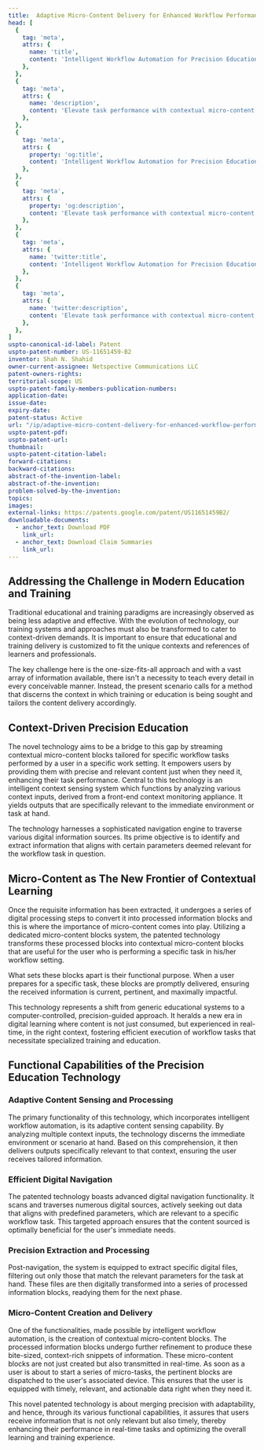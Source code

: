 ```yaml
---
title:  Adaptive Micro-Content Delivery for Enhanced Workflow Performance
head: [
  {
    tag: 'meta',
    attrs: {
      name: 'title',
      content: 'Intelligent Workflow Automation for Precision Education | IntellectualFrontiers',
    },
  },
  {
    tag: 'meta',
    attrs: {
      name: 'description',
      content: 'Elevate task performance with contextual micro-content streaming. Achieve precision education through intelligent workflow automation.',
    },
  },
  {
    tag: 'meta',
    attrs: {
      property: 'og:title',
      content: 'Intelligent Workflow Automation for Precision Education | IntellectualFrontiers',
    },
  },
  {
    tag: 'meta',
    attrs: {
      property: 'og:description',
      content: 'Elevate task performance with contextual micro-content streaming. Achieve precision education through intelligent workflow automation.',
    },
  },
  {
    tag: 'meta',
    attrs: {
      name: 'twitter:title',
      content: 'Intelligent Workflow Automation for Precision Education |IntellectualFrontiers',
    },
  },
  {
    tag: 'meta',
    attrs: {
      name: 'twitter:description',
      content: 'Elevate task performance with contextual micro-content streaming. Achieve precision education through intelligent workflow automation.',
    },
  },
]
uspto-canonical-id-label: Patent
uspto-patent-number: US-11651459-B2
inventor: Shah N. Shahid
owner-current-assignee: Netspective Communications LLC
patent-owners-rights: 
territorial-scope: US
uspto-patent-family-members-publication-numbers:
application-date: 
issue-date: 
expiry-date: 
patent-status: Active
url: "/ip/adaptive-micro-content-delivery-for-enhanced-workflow-performance"
uspto-patent-pdf:
uspto-patent-url:
thumbnail: 
uspto-patent-citation-label: 
forward-citations: 
backward-citations:
abstract-of-the-invention-label: 
abstract-of-the-invention: 
problem-solved-by-the-invention:
topics: 
images:
external-links: https://patents.google.com/patent/US11651459B2/
downloadable-documents: 
  - anchor_text: Download PDF
    link_url: 
  - anchor_text: Download Claim Summaries
    link_url: 
---
```


## Addressing the Challenge in Modern Education and Training

Traditional educational and training paradigms are increasingly observed as being less adaptive and effective. With the evolution of technology, our training systems and approaches must also be transformed to cater to context-driven demands. It is important to ensure that educational and training delivery is customized to fit the unique contexts and references of learners and professionals.

The key challenge here is the one-size-fits-all approach and with a vast array of information available, there isn't a necessity to teach every detail in every conceivable manner. Instead, the present scenario calls for a method that discerns the context in which training or education is being sought and tailors the content delivery accordingly.

## Context-Driven Precision Education

The novel technology aims to be a bridge to this gap by streaming contextual micro-content blocks tailored for specific workflow tasks performed by a user in a specific work setting. It empowers users by providing them with precise and relevant content just when they need it, enhancing their task performance. Central to this technology is an intelligent context sensing system which functions by analyzing various context inputs, derived from a front-end context monitoring appliance. It yields outputs that are specifically relevant to the immediate environment or task at hand.

The technology harnesses a sophisticated navigation engine to traverse various digital information sources. Its prime objective is to identify and extract information that aligns with certain parameters deemed relevant for the workflow task in question.

## Micro-Content as The New Frontier of Contextual Learning

Once the requisite information has been extracted, it undergoes a series of digital processing steps to convert it into processed information blocks and this is where the importance of micro-content comes into play. Utilizing a dedicated micro-content blocks system, the patented technology transforms these processed blocks into contextual micro-content blocks that are useful for the user who is performing a specific task in his/her workflow setting.

What sets these blocks apart is their functional purpose. When a user prepares for a specific task, these blocks are promptly delivered, ensuring the received information is current, pertinent, and maximally impactful.

This technology represents a shift from generic educational systems to a computer-controlled, precision-guided approach. It heralds a new era in digital learning where content is not just consumed, but experienced in real-time, in the right context, fostering efficient execution of workflow tasks that necessitate specialized training and education.

## Functional Capabilities of the Precision Education Technology

### Adaptive Content Sensing and Processing

The primary functionality of this technology, which incorporates intelligent workflow automation, is its adaptive content sensing capability. By analyzing multiple context inputs, the technology discerns the immediate environment or scenario at hand. Based on this comprehension, it then delivers outputs specifically relevant to that context, ensuring the user receives tailored information.

### Efficient Digital Navigation

The patented technology boasts advanced digital navigation functionality. It scans and traverses numerous digital sources, actively seeking out data that aligns with predefined parameters, which are relevant to a specific workflow task. This targeted approach ensures that the content sourced is optimally beneficial for the user's immediate needs.

### Precision Extraction and Processing

Post-navigation, the system is equipped to extract specific digital files, filtering out only those that match the relevant parameters for the task at hand. These files are then digitally transformed into a series of processed information blocks, readying them for the next phase.

### Micro-Content Creation and Delivery

One of the functionalities, made possible by intelligent workflow automation, is the creation of contextual micro-content blocks. The processed information blocks undergo further refinement to produce these bite-sized, context-rich snippets of information. These micro-content blocks are not just created but also transmitted in real-time. As soon as a user is about to start a series of micro-tasks, the pertinent blocks are dispatched to the user's associated device. This ensures that the user is equipped with timely, relevant, and actionable data right when they need it.

This novel patented technology is about merging precision with adaptability, and hence, through its various functional capabilities, it assures that users receive information that is not only relevant but also timely, thereby enhancing their performance in real-time tasks and optimizing the overall learning and training experience.